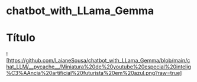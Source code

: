 # chatbot_with_LLama_Gemma
# Título

![https://github.com/LaianeSousa/chatbot_with_LLama_Gemma/blob/main/chat_LLM/__pycache__/Miniatura%20de%20youtube%20especial%20intelig%C3%AAncia%20artificial%20futurista%20em%20azul.png?raw=true]

